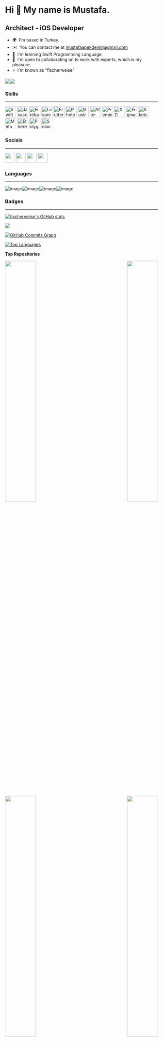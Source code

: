 Hi 👋 My name is Mustafa.
=========================

Architect - iOS Developer
-------------------------

* 🌍  I'm based in Turkey.
* ✉️  You can contact me at [mustafaapekdemir@gmail.com](mailto:mustafaapekdemir@gmail.com)
* 🧠  I'm learning Swift Programming Language.
* 🤝  I'm open to collaborating on to work with experts, which is my pleasure.
* ⚡  I'm known as "fischerweise"

<a href="https://www.github.com/fischerweise" target="_blank" rel="noreferrer"><img
src="https://img.shields.io/github/followers/fischerweise?logo=github&style=for-the-badge&color=22c55e&labelColor=1c1917" /></a><a href="https://www.twitch.tv/fischerweise" target="_blank" rel="noreferrer"><img
src="https://img.shields.io/twitch/status/fischerweise?logo=twitchsx&style=for-the-badge&color=22c55e&labelColor=1c1917&label=TWITCH+STATUS" /></a>

### Skills
-------------------------

<p align="left">
<a href="https://developer.apple.com/swift/" target="_blank" rel="noreferrer"><img src="https://raw.githubusercontent.com/danielcranney/readme-generator/main/public/icons/skills/swift-colored.svg" width="36" height="36" alt="Swift" /></a>
<a href="https://developer.mozilla.org/en-US/docs/Web/JavaScript" target="_blank" rel="noreferrer"><img src="https://raw.githubusercontent.com/danielcranney/readme-generator/main/public/icons/skills/javascript-colored.svg" width="36" height="36" alt="Javascript" /></a>
<a href="https://firebase.google.com/" target="_blank" rel="noreferrer"><img src="https://raw.githubusercontent.com/danielcranney/readme-generator/main/public/icons/skills/firebase-colored.svg" width="36" height="36" alt="Firebase" /></a>
<a href="https://laravel.com/" target="_blank" rel="noreferrer"><img src="https://raw.githubusercontent.com/danielcranney/readme-generator/main/public/icons/skills/laravel-colored.svg" width="36" height="36" alt="Lavarel" /></a>
<a href="https://flutter.dev/" target="_blank" rel="noreferrer"><img src="https://raw.githubusercontent.com/danielcranney/readme-generator/main/public/icons/skills/flutter-colored.svg" width="36" height="36" alt="Flutter" /></a>
<a href="https://www.adobe.com/uk/products/photoshop.html" target="_blank" rel="noreferrer"><img src="https://raw.githubusercontent.com/danielcranney/readme-generator/main/public/icons/skills/photoshop-colored-dark.svg" width="36" height="36" alt="Photoshop" /></a>
<a href="adobe.com/uk/products/illustrator.html" target="_blank" rel="noreferrer"><img src="https://raw.githubusercontent.com/danielcranney/readme-generator/main/public/icons/skills/illustrator-colored-dark.svg" width="36" height="36" alt="Illustrator" /></a>
<a href="https://www.adobe.com/uk/products/aftereffects.html" target="_blank" rel="noreferrer"><img src="https://raw.githubusercontent.com/danielcranney/readme-generator/main/public/icons/skills/aftereffects-colored-dark.svg" width="36" height="36" alt="After Effects" /></a>
<a href="https://www.adobe.com/uk/products/premiere.html" target="_blank" rel="noreferrer"><img src="https://raw.githubusercontent.com/danielcranney/readme-generator/main/public/icons/skills/premierepro-colored-dark.svg" width="36" height="36" alt="Premiere Pro" /></a>
<a href="https://www.adobe.com/uk/products/xd.html" target="_blank" rel="noreferrer"><img src="https://raw.githubusercontent.com/danielcranney/readme-generator/main/public/icons/skills/xd-colored-dark.svg" width="36" height="36" alt="XD" /></a>
<a href="https://www.figma.com/" target="_blank" rel="noreferrer"><img src="https://raw.githubusercontent.com/danielcranney/readme-generator/main/public/icons/skills/figma-colored.svg" width="36" height="36" alt="Figma" /></a>
<a href="https://www.sketch.com/" target="_blank" rel="noreferrer"><img src="https://raw.githubusercontent.com/danielcranney/readme-generator/main/public/icons/skills/sketch-colored.svg" width="36" height="36" alt="Sketch" /></a>
<a href="https://metamask.io/" target="_blank" rel="noreferrer"><img src="https://raw.githubusercontent.com/danielcranney/readme-generator/main/public/icons/skills/metamask-colored.svg" width="36" height="36" alt="MetaMask" /></a>
<a href="https://ethereum.org/en/" target="_blank" rel="noreferrer"><img src="https://raw.githubusercontent.com/danielcranney/readme-generator/main/public/icons/skills/ethereum-colored.svg" width="36" height="36" alt="Ethereum" /></a>
<a href="https://polygon.technology/" target="_blank" rel="noreferrer"><img src="https://raw.githubusercontent.com/danielcranney/readme-generator/main/public/icons/skills/polygon-colored.svg" width="36" height="36" alt="Polygon" /></a>
<a href="https://solana.com/" target="_blank" rel="noreferrer"><img src="https://raw.githubusercontent.com/danielcranney/readme-generator/main/public/icons/skills/solana-colored.svg" width="36" height="36" alt="Solana" /></a>
</p>


### Socials
-------------------------

<p align="left"> <a href="https://www.github.com/fischerweise" target="_blank" rel="noreferrer"><img src="https://raw.githubusercontent.com/danielcranney/readme-generator/main/public/icons/socials/github-dark.svg" width="32" height="32" /></a> <a href="https://www.linkedin.com/in/mustafapekdemir" target="_blank" rel="noreferrer"><img src="https://raw.githubusercontent.com/danielcranney/readme-generator/main/public/icons/socials/linkedin.svg" width="32" height="32" /></a> <a href="http://www.medium.com/@fischerweise" target="_blank" rel="noreferrer"><img src="https://raw.githubusercontent.com/danielcranney/readme-generator/main/public/icons/socials/medium-dark.svg" width="32" height="32" /></a> <a href="https://www.twitch.tv/fischerweise" target="_blank" rel="noreferrer"><img src="https://raw.githubusercontent.com/danielcranney/readme-generator/main/public/icons/socials/twitch.svg" width="32" height="32" /></a></p>


### Languages
-------------------------

![image](https://user-images.githubusercontent.com/96817224/151431084-8ebcc476-5cb8-4985-b2d2-e5c20c7775ed.png)![image](https://user-images.githubusercontent.com/96817224/151431173-03fe85ed-e6d1-4baa-a283-68e134d3aeac.png)![image](https://user-images.githubusercontent.com/96817224/151431123-ec3a8599-f85d-43f9-99fe-3f266eebc6db.png)![image](https://user-images.githubusercontent.com/96817224/151431211-a03327d8-0373-4672-a1ba-9b5d4739e958.png)


### Badges
-------------------------

<a href="http://www.github.com/fischerweise"><img src="https://github-readme-stats.vercel.app/api?username=fischerweise&show_icons=true&hide=&count_private=true&title_color=ef4444&text_color=ffffff&icon_color=22c55e&bg_color=1c1917&hide_border=true&show_icons=true" alt="fischerweise's GitHub stats" /></a>

<a href="http://www.github.com/fischerweise"><img src="https://github-readme-streak-stats.herokuapp.com/?user=fischerweise&stroke=ffffff&background=1c1917&ring=ef4444&fire=ef4444&currStreakNum=ffffff&currStreakLabel=ef4444&sideNums=ffffff&sideLabels=ffffff&dates=ffffff&hide_border=true" /></a>

<a href="http://www.github.com/fischerweise"><img src="https://activity-graph.herokuapp.com/graph?username=fischerweise&bg_color=1c1917&color=ffffff&line=22c55e&point=ffffff&area_color=1c1917&area=true&hide_border=true&custom_title=GitHub%20Commits%20Graph" alt="GitHub Commits Graph" /></a>

<a href="https://github.com/fischerweise" align="left"><img src="https://github-readme-stats.vercel.app/api/top-langs/?username=fischerweise&langs_count=10&title_color=ef4444&text_color=ffffff&icon_color=22c55e&bg_color=1c1917&hide_border=true&locale=en&custom_title=Top%20%Languages" alt="Top Languages" /></a>

<b>Top Repositories</b>

<div width="100%" align="center"><a href="https://github.com/fischerweise/UserCommentApp" align="left"><img align="left" width="45%" src="https://github-readme-stats.vercel.app/api/pin/?username=fischerweise&repo=UserCommentApp&title_color=ef4444&text_color=ffffff&icon_color=22c55e&bg_color=1c1917&hide_border=true&locale=en" /></a><a href="https://github.com/fischerweise/ViperHW-Filmora" align="right"><img align="right" width="45%" src="https://github-readme-stats.vercel.app/api/pin/?username=fischerweise&repo=ViperHW-Filmora&title_color=ef4444&text_color=ffffff&icon_color=22c55e&bg_color=1c1917&hide_border=true&locale=en" /></a></div><br /><br /><br /><br /><br /><br /><br />

<br /><br /><br /><br /><br />

<div width="100%" align="center"><a href="https://github.com/fischerweise/AppStore" align="left"><img align="left" width="45%" src="https://github-readme-stats.vercel.app/api/pin/?username=fischerweise&repo=AppStore&title_color=ef4444&text_color=ffffff&icon_color=22c55e&bg_color=1c1917&hide_border=true&locale=en" /></a><a href="https://github.com/fischerweise/MusicPlayer" align="right"><img align="right" width="45%" src="https://github-readme-stats.vercel.app/api/pin/?username=fischerweise&repo=MusicPlayer&title_color=ef4444&text_color=ffffff&icon_color=22c55e&bg_color=1c1917&hide_border=true&locale=en" /></a></div>


<a href="https://www.buymeacoffee.com/fischerweise"><img src="https://cdn.buymeacoffee.com/buttons/v2/default-yellow.png" width="200" /></a>

<img align="middle" alt="GIF" src="https://raw.githubusercontent.com/BrunnerLivio/brunnerlivio/master/images/marquee.svg" />
